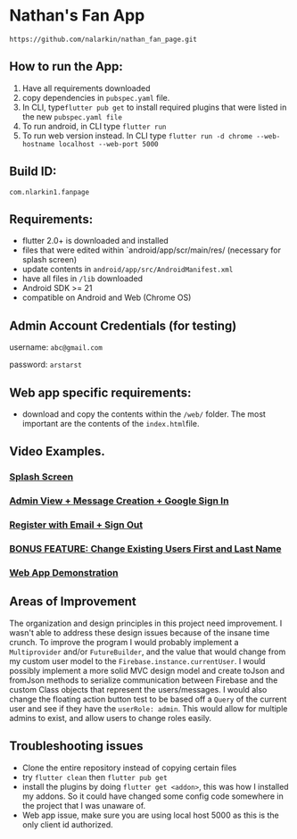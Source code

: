 # Nathan's Fan App

`https://github.com/nalarkin/nathan_fan_page.git`

## How to run the App:

1. Have all requirements downloaded
2. copy dependencies in `pubspec.yaml` file.
3. In CLI, type`flutter pub get` to install required plugins that were listed in the new `pubspec.yaml file`
4. To run android, in CLI type `flutter run`
5. To run web version instead. In CLI type `flutter run -d chrome --web-hostname localhost --web-port 5000`

## Build ID: 

`com.nlarkin1.fanpage`

## Requirements:

* flutter 2.0+ is downloaded and installed
* files that were edited within `android/app/scr/main/res/  (necessary for splash screen)
* update contents in `android/app/src/AndroidManifest.xml`
* have all files in `/lib` downloaded
* Android SDK >= 21
* compatible on Android and Web (Chrome OS)



## Admin Account Credentials (for testing)

username: `abc@gmail.com`

password: `arstarst`



## Web app specific requirements:

* download and copy the contents within the `/web/` folder. The most important are the contents of the `index.html`file.

  

## Video Examples.

### [Splash Screen](https://youtu.be/0cjgtCA01m0)

### [Admin View + Message Creation + Google Sign In](https://youtu.be/JXGyWYnpMxc)

### [Register with Email + Sign Out](https://youtu.be/oW0Cyc04Glo)

### [BONUS FEATURE: Change Existing Users First and Last Name](https://youtu.be/2m-U1FX08Kk)

### [Web App Demonstration](https://youtu.be/gV0z4_HS40o)



## Areas of Improvement

The organization and design principles in this project need improvement. I wasn't able to address these design issues because of the insane time crunch. To improve the program I would probably implement a `Multiprovider` and/or `FutureBuilder`, and the value that would change from my custom user model to the `Firebase.instance.currentUser`. I would possibly implement a more solid MVC design model and create toJson and fromJson methods to serialize communication between Firebase and the custom Class objects that represent the users/messages. I would also change the floating action button test to be based off a `Query` of the current user and see if they have the `userRole: admin`. This would allow for multiple admins to exist, and allow users to change roles easily.

## Troubleshooting issues

* Clone the entire repository instead of copying certain files
* try `flutter clean` then `flutter pub get`
* install the plugins by doing `flutter get <addon>`, this was how I installed my addons. So it could have changed some config code somewhere in the project that I was unaware of.
* Web app issue, make sure you are using local host 5000 as this is the only client id authorized.

